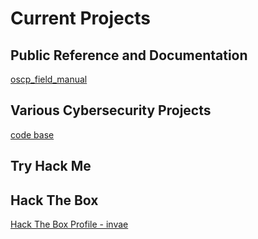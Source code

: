 # Current Projects

## Public Reference and Documentation

[oscp_field_manual](/oscp_field_manual)


## Various Cybersecurity Projects

[code base](https://gitlab.com/invae/portfolio)


## Try Hack Me 

<script src="https://tryhackme.com/badge/688511"></script>


## Hack The Box

[Hack The Box Profile - invae](https://app.hackthebox.com/profile/763495)



